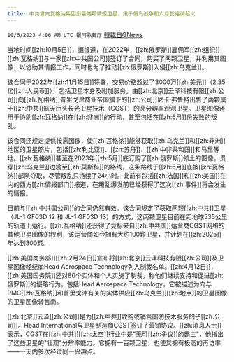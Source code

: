 ```yaml
---
title: 中共曾向瓦格纳集团出售两颗情报卫星，用于俄乌战争和六月瓦格纳起义
---
```

`10/6/2023 4:06 AM UTC 银河歌舞厅` [轉載自GNews](https://gnews.org/articles/1791004)

当地时间[[zh:10月5日]]，据报道，在2022年，[[zh:俄罗斯]]雇佣军[[zh:组织]][[zh:瓦格纳]]与一家[[zh:中共国公司]]签订了合同，购买了两颗卫星，并利用其图像，以协助其情报工作，同时也为了推动[[zh:俄罗斯]]入侵[[zh:乌克兰]]。

该合同于2022年[[zh:11月15日]]签署，交易价格超过了3000万[[zh:美元]]（2.35亿[[zh:人民币]]），包括卫星本身及附加服务。由[[zh:北京]]云泽科技有限[[zh:公司]]向[[zh:瓦格纳]]普里戈津商业帝国旗下的[[zh:公司]]尼卡·弗鲁特出售了两颗属于[[zh:中共]]航天巨头长光卫星技术（CGST）的高分辨率观测卫星。卫星图像还用于协助[[zh:瓦格纳]]在[[zh:非洲]]的行动，甚至包括在[[zh:6月]]份失败的叛乱。

该合同还规定提供按需图像，使[[zh:瓦格纳]]能够获取[[zh:乌克兰]]和[[zh:非洲]]地区的卫星照片，包括[[zh:利比亚]]、[[zh:苏丹]]、[[zh:中非共和国]]和马里等地。[[zh:瓦格纳]]甚至在2023年[[zh:5月]]底订购了[[zh:俄罗斯]]领土的图像，贯穿[[zh:乌克兰]]边境至[[zh:莫斯科]]的路线，这条路线于[[zh:6月]]底被[[zh:瓦格纳]]部队夺取，尽管叛乱只持续了24小时。此前有包括[[zh:法国]]和[[zh:美国]]在内的西方[[zh:情报部门]]报道，在叛乱爆发前已经获得了这次[[zh:事件]]将会发生的情报。

目前与[[zh:中共国公司]]的合同仍然有效。该合同规定了获取两颗[[zh:中共]]卫星（JL-1 GF03D 12 和 JL-1 GF03D 13）的方式，这两颗卫星目前在距地球535公里的轨道上运行。[[zh:瓦格纳]]还获得了竞标来自[[zh:中共国]]运营商CGST网络的其他卫星图像的权利，该运营商如今拥有大约100颗卫星，并计划在[[zh:2025]]年达到300颗。

[[zh:美国商务部]][[zh:2月24日]]宣布将[[zh:北京]]云泽科技有限[[zh:公司]]及卫星图像经纪商Head Aerospace Technology列入制裁名单。[[zh:4月12日]]，[[zh:美国国务院]]还对80个实体和个人实施了制裁，称他们继续支持和促进[[zh:俄罗斯]]的侵略行为，包括Head Aerospace Technology，它被描述为向与PMC[[zh:瓦格纳]]和普里戈津有关的实体供应[[zh:乌克兰]][[zh:地点]]的卫星图像的卫星图像转售商。

[[zh:北京]]云泽[[zh:公司]]是为[[zh:中共]]收购或销售国防技术服务的子[[zh:公司]]。Head International与卫星制造商CGST签订了营销协议。[[zh:消息人士]]表示，CGST在[[zh:中共]][[zh:太空]]行业中是"无可[[zh:争议]]的霸主"，他指出了这些卫星的"壮观"分辨率能力。它拥有一百颗卫星，也使其拥有极高的再访率——一天内多次经过同一兴趣点。

